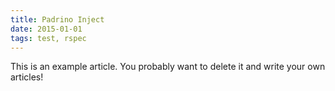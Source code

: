```yaml
---
title: Padrino Inject
date: 2015-01-01
tags: test, rspec
---
```


This is an example article. You probably want to delete it and write your own articles!

